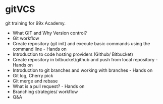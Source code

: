 # gitVCS
git training for 99x Academy.

* What GIT and Why Version control? 
* Git workflow
* Create repository (git init) and execute basic commands using the command line - Hands on
* Introduction to code hosting providers (Github/ Bitbucket)
* Create repository in bitbucket/github and push from local repository - Hands on
* Introduction to git branches and working with branches - Hands on
* Git log, Cherry pick
* Git merge and rebase
* What is a pull request? - Hands on
* Branching strategies/ workflow
* Q&A
